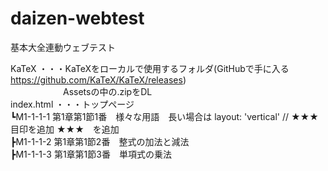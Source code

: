 # daizen-webtest
基本大全連動ウェブテスト

KaTeX ・・・KaTeXをローカルで使用するフォルダ(GitHubで手に入る https://github.com/KaTeX/KaTeX/releases)  
　　　　　　Assetsの中の.zipをDL  
index.html ・・・トップページ  
┗M1-1-1-1 第1章第1節1番　様々な用語　長い場合は layout: 'vertical' // ★★★ 目印を追加 ★★★　を追加  
┣M1-1-1-2 第1章第1節2番　整式の加法と減法  
┣M1-1-1-3 第1章第1節3番　単項式の乗法
